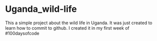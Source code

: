 # Uganda_wild-life
<p>This a simple project about the wild life in Uganda. It was just created to learn how to commit to github. I created it in my first week of #100daysofcode</p>

